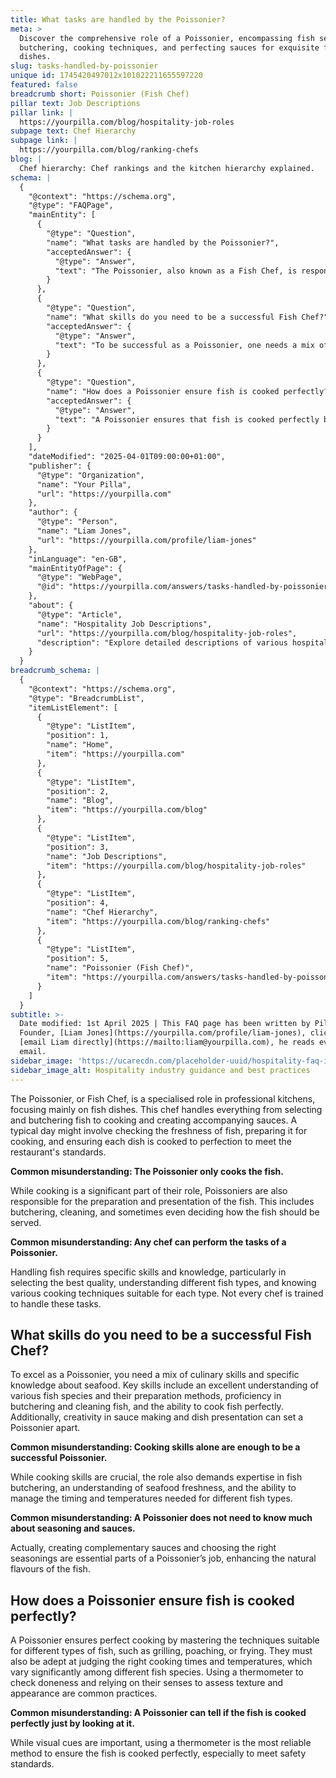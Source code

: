 ```yaml
---
title: What tasks are handled by the Poissonier?
meta: >
  Discover the comprehensive role of a Poissonier, encompassing fish selection,
  butchering, cooking techniques, and perfecting sauces for exquisite fish
  dishes.
slug: tasks-handled-by-poissonier
unique id: 1745420497012x101022211655597220
featured: false
breadcrumb short: Poissonier (Fish Chef)
pillar text: Job Descriptions
pillar link: |
  https://yourpilla.com/blog/hospitality-job-roles
subpage text: Chef Hierarchy
subpage link: |
  https://yourpilla.com/blog/ranking-chefs
blog: |
  Chef hierarchy: Chef rankings and the kitchen hierarchy explained.
schema: |
  {
    "@context": "https://schema.org",
    "@type": "FAQPage",
    "mainEntity": [
      {
        "@type": "Question",
        "name": "What tasks are handled by the Poissonier?",
        "acceptedAnswer": {
          "@type": "Answer",
          "text": "The Poissonier, also known as a Fish Chef, is responsible for a variety of tasks in professional kitchens, centred around fish dishes. Their duties include selecting and butchering fish, and preparing and cooking fish to the restaurant's standards. They also create sauces that complement fish dishes, while ensuring preparation and presentation maintain high quality."
        }
      },
      {
        "@type": "Question",
        "name": "What skills do you need to be a successful Fish Chef?",
        "acceptedAnswer": {
          "@type": "Answer",
          "text": "To be successful as a Poissonier, one needs a mix of culinary skills specific to seafood. Key skills include an extensive understanding of various fish species and their preparation methods, proficiency in butchering and cleaning fish, expertise in cooking fish perfectly, and creativity in sauce making and dish presentation."
        }
      },
      {
        "@type": "Question",
        "name": "How does a Poissonier ensure fish is cooked perfectly?",
        "acceptedAnswer": {
          "@type": "Answer",
          "text": "A Poissonier ensures that fish is cooked perfectly by mastering various cooking techniques suitable for different types of fish, such as grilling, poaching, or frying. They use a thermometer to ascertain correct doneness and rely on their senses to evaluate the texture and appearance, ensuring that each fish dish meets both safety and quality standards."
        }
      }
    ],
    "dateModified": "2025-04-01T09:00:00+01:00",
    "publisher": {
      "@type": "Organization",
      "name": "Your Pilla",
      "url": "https://yourpilla.com"
    },
    "author": {
      "@type": "Person",
      "name": "Liam Jones",
      "url": "https://yourpilla.com/profile/liam-jones"
    },
    "inLanguage": "en-GB",
    "mainEntityOfPage": {
      "@type": "WebPage",
      "@id": "https://yourpilla.com/answers/tasks-handled-by-poissonier"
    },
    "about": {
      "@type": "Article",
      "name": "Hospitality Job Descriptions",
      "url": "https://yourpilla.com/blog/hospitality-job-roles",
      "description": "Explore detailed descriptions of various hospitality roles including the duties and qualifications needed for each position."
    }
  }
breadcrumb_schema: |
  {
    "@context": "https://schema.org",
    "@type": "BreadcrumbList",
    "itemListElement": [
      {
        "@type": "ListItem",
        "position": 1,
        "name": "Home",
        "item": "https://yourpilla.com"
      },
      {
        "@type": "ListItem",
        "position": 2,
        "name": "Blog",
        "item": "https://yourpilla.com/blog"
      },
      {
        "@type": "ListItem",
        "position": 3,
        "name": "Job Descriptions",
        "item": "https://yourpilla.com/blog/hospitality-job-roles"
      },
      {
        "@type": "ListItem",
        "position": 4,
        "name": "Chef Hierarchy",
        "item": "https://yourpilla.com/blog/ranking-chefs"
      },
      {
        "@type": "ListItem",
        "position": 5,
        "name": "Poissonier (Fish Chef)",
        "item": "https://yourpilla.com/answers/tasks-handled-by-poissonier"
      }
    ]
  }
subtitle: >-
  Date modified: 1st April 2025 | This FAQ page has been written by Pilla
  Founder, [Liam Jones](https://yourpilla.com/profile/liam-jones), click to
  [email Liam directly](https://mailto:liam@yourpilla.com), he reads every
  email.
sidebar_image: 'https://ucarecdn.com/placeholder-uuid/hospitality-faq-image.jpg'
sidebar_image_alt: Hospitality industry guidance and best practices
---
```

The Poissonier, or Fish Chef, is a specialised role in professional kitchens, focusing mainly on fish dishes. This chef handles everything from selecting and butchering fish to cooking and creating accompanying sauces. A typical day might involve checking the freshness of fish, preparing it for cooking, and ensuring each dish is cooked to perfection to meet the restaurant's standards.

**Common misunderstanding: The Poissonier only cooks the fish.**

While cooking is a significant part of their role, Poissoniers are also responsible for the preparation and presentation of the fish. This includes butchering, cleaning, and sometimes even deciding how the fish should be served.

**Common misunderstanding: Any chef can perform the tasks of a Poissonier.**

Handling fish requires specific skills and knowledge, particularly in selecting the best quality, understanding different fish types, and knowing various cooking techniques suitable for each type. Not every chef is trained to handle these tasks.

## What skills do you need to be a successful Fish Chef?

To excel as a Poissonier, you need a mix of culinary skills and specific knowledge about seafood. Key skills include an excellent understanding of various fish species and their preparation methods, proficiency in butchering and cleaning fish, and the ability to cook fish perfectly. Additionally, creativity in sauce making and dish presentation can set a Poissonier apart.

**Common misunderstanding: Cooking skills alone are enough to be a successful Poissonier.**

While cooking skills are crucial, the role also demands expertise in fish butchering, an understanding of seafood freshness, and the ability to manage the timing and temperatures needed for different fish types.

**Common misunderstanding: A Poissonier does not need to know much about seasoning and sauces.**

Actually, creating complementary sauces and choosing the right seasonings are essential parts of a Poissonier’s job, enhancing the natural flavours of the fish.

## How does a Poissonier ensure fish is cooked perfectly?

A Poissonier ensures perfect cooking by mastering the techniques suitable for different types of fish, such as grilling, poaching, or frying. They must also be adept at judging the right cooking times and temperatures, which vary significantly among different fish species. Using a thermometer to check doneness and relying on their senses to assess texture and appearance are common practices.

**Common misunderstanding: A Poissonier can tell if the fish is cooked perfectly just by looking at it.**

While visual cues are important, using a thermometer is the most reliable method to ensure the fish is cooked perfectly, especially to meet safety standards.
